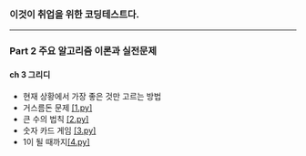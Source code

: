 ### 이것이 취업을 위한 코딩테스트다.
------------------------------
### Part 2 주요 알고리즘 이론과 실전문제


#### ch 3 그리디
- 현재 상황에서 가장 좋은 것만 고르는 방법
- 거스름돈 문제 [[1.py]]()
- 큰 수의 법칙 [[2.py]]()
- 숫자 카드 게임 [[3.py]]()
- 1이 될 때까지[[4.py]]()